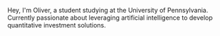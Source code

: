 Hey, I'm Oliver, a student studying at the University of Pennsylvania. Currently passionate about leveraging artificial intelligence to develop quantitative investment solutions. 
